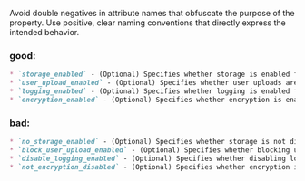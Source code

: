 Avoid double negatives in attribute names that obfuscate the purpose of the property. Use positive, clear naming conventions that directly express the intended behavior.

### good:
```markdown
* `storage_enabled` - (Optional) Specifies whether storage is enabled for the resource.
* `user_upload_enabled` - (Optional) Specifies whether user uploads are enabled.
* `logging_enabled` - (Optional) Specifies whether logging is enabled for the service.
* `encryption_enabled` - (Optional) Specifies whether encryption is enabled.
```

### bad:
```markdown
* `no_storage_enabled` - (Optional) Specifies whether storage is not disabled for the resource.
* `block_user_upload_enabled` - (Optional) Specifies whether blocking user uploads is enabled.
* `disable_logging_enabled` - (Optional) Specifies whether disabling logging is enabled.
* `not_encryption_disabled` - (Optional) Specifies whether encryption is not disabled.
```
